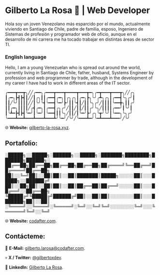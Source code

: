 # Gilberto La Rosa 👋 | Web Developer

Hola soy un joven Venezolano más esparcido por el mundo, actualmente viviendo en Santiago de Chile, padre de familia, esposo, Ingeniero de Sistemas de profesión y programador web de oficio, aunque en el desarrollo de mi carrera me ha tocado trabajar en distintas áreas de sector TI.

### English language

Hello, I am a young Venezuelan who is spread out around the world, currently living in Santiago de Chile, father, husband, Systems Engineer by profession and web programmer by trade, although in the development of my career I have had to work in different areas of the IT sector.

╭━━━┳━━┳╮╱╱╭━━╮╭━━━┳━━━┳━━━━┳━━━┳━╮╭━┳━━━┳━━━┳╮╱╱╭╮
┃╭━╮┣┫┣┫┃╱╱┃╭╮┃┃╭━━┫╭━╮┃╭╮╭╮┃╭━╮┣╮╰╯╭┻╮╭╮┃╭━━┫╰╮╭╯┃
┃┃╱╰╯┃┃┃┃╱╱┃╰╯╰┫╰━━┫╰━╯┣╯┃┃╰┫┃╱┃┃╰╮╭╯╱┃┃┃┃╰━━╋╮┃┃╭╯
┃┃╭━╮┃┃┃┃╱╭┫╭━╮┃╭━━┫╭╮╭╯╱┃┃╱┃┃╱┃┃╭╯╰╮╱┃┃┃┃╭━━╯┃╰╯┃
┃╰┻━┣┫┣┫╰━╯┃╰━╯┃╰━━┫┃┃╰╮╱┃┃╱┃╰━╯┣╯╭╮╰┳╯╰╯┃╰━━╮╰╮╭╯
╰━━━┻━━┻━━━┻━━━┻━━━┻╯╰━╯╱╰╯╱╰━━━┻━╯╰━┻━━━┻━━━╯╱╰╯

🌐 **Website:** [gilberto-la-rosa.xyz](https://gilberto-la-rosa.xyz/).

## Portafolio:

░█████╗░░█████╗░██████╗░░█████╗░███████╗████████╗███████╗██████╗░
██╔══██╗██╔══██╗██╔══██╗██╔══██╗██╔════╝╚══██╔══╝██╔════╝██╔══██╗
██║░░╚═╝██║░░██║██║░░██║███████║█████╗░░░░░██║░░░█████╗░░██████╔╝
██║░░██╗██║░░██║██║░░██║██╔══██║██╔══╝░░░░░██║░░░██╔══╝░░██╔══██╗
╚█████╔╝╚█████╔╝██████╔╝██║░░██║██║░░░░░░░░██║░░░███████╗██║░░██║
░╚════╝░░╚════╝░╚═════╝░╚═╝░░╚═╝╚═╝░░░░░░░░╚═╝░░░╚══════╝╚═╝░░╚═╝

🌐 **Website:** [codafter.com](https://codafter.com/).

## Contácteme:

📧 **E-Mail:** [gilberto.larosa@codafter.com](mailto:gilberto.larosa.com).

💀 **X / Twitter:** [@gilbertoxdev](https://twitter.com/gilbertoxdev).

💼 **LinkedIn:** [Gilberto La Rosa](https://www.linkedin.com/in/gilberto-la-rosa/).

